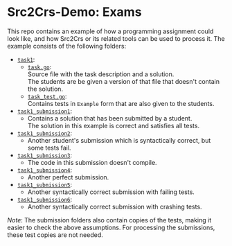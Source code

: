 # Src2Crs-Demo: Exams

This repo contains an example of how a programming assignment could look like,
and how Src2Crs or its related tools can be used to process it.
The example consists of the following folders:

* [`task1`](task1):
  * [`task.go`](task1/task.go):  
    Source file with the task description and a solution.  
    The students are be given a version of that file that doesn't contain the solution.
  * [`task_test.go`](task1/task_test.go):  
    Contains tests in `Example` form that are also given to the students.
* [`task1_submission1`](task1_submission1):
  * Contains a solution that has been submitted by a student.  
    The solution in this example is correct and satisfies all tests.
* [`task1_submission2`](task1_submission2):
  * Another student's submission which is syntactically correct, but some tests fail.
* [`task1_submission3`](task1_submission3):
  * The code in this submission doesn't compile.
* [`task1_submission4`](task1_submission4):
  * Another perfect submission.
* [`task1_submission5`](task1_submission5):
  * Another syntactically correct submission with failing tests.
* [`task1_submission6`](task1_submission6):
  * Another syntactically correct submission with crashing tests.

*Note*: The submission folders also contain copies of the tests,
making it easier to check the above assumptions.
For processing the submissions, these test copies are not needed.

